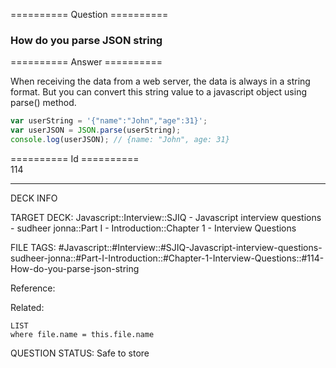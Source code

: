 ========== Question ==========  

### How do you parse JSON string  

========== Answer ==========  

When receiving the data from a web server, the data is always in a string format. But you can convert this string value to a javascript object using parse() method.

```javascript
var userString = '{"name":"John","age":31}';
var userJSON = JSON.parse(userString);
console.log(userJSON); // {name: "John", age: 31}
```

========== Id ==========  
114

---

DECK INFO

TARGET DECK: Javascript::Interview::SJIQ - Javascript interview questions - sudheer jonna::Part I - Introduction::Chapter 1 - Interview Questions

FILE TAGS: #Javascript::#Interview::#SJIQ-Javascript-interview-questions-sudheer-jonna::#Part-I-Introduction::#Chapter-1-Interview-Questions::#114-How-do-you-parse-json-string

Reference:

Related:

```dataview
LIST
where file.name = this.file.name
```

QUESTION STATUS: Safe to store

